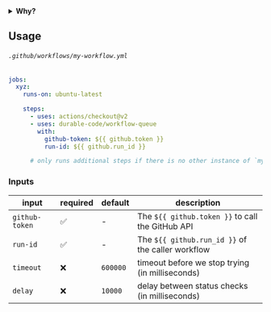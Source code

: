 
<details>
  <summary><strong>Why?</strong></summary>
  
  Workflows run on every commit asynchronously, this is fine for most cases, however, you might want to wait for a previous commit workflow to finish before running another one, some example use-cases:

  - Deployment workflows
  - Terraform workflows
  - Database Migrations
</details>

## Usage

###### `.github/workflows/my-workflow.yml`

```yaml
jobs:
  xyz:
    runs-on: ubuntu-latest

    steps:
      - uses: actions/checkout@v2
      - uses: durable-code/workflow-queue
        with:
          github-token: ${{ github.token }}
          run-id: ${{ github.run_id }}

      # only runs additional steps if there is no other instance of `my-workflow.yml` currently running
```

### Inputs

| input          | required | default        | description                                             |
| -------------- | -------- | -------------- | ------------------------------------------------------- |
| `github-token` | ✅       | -              | The `${{ github.token }}` to call the GitHub API        |
| `run-id`       | ✅       | -              | The `${{ github.run_id }}` of the caller workflow       |
| `timeout`      | ❌       | `600000`       | timeout before we stop trying (in milliseconds)         |
| `delay`        | ❌       | `10000`        | delay between status checks (in milliseconds)           |
